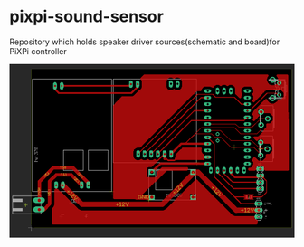 # pixpi-sound-sensor
Repository which holds speaker driver sources(schematic and board)for PiXPi controller <br/>

<p align="center">
  <img src="https://raw.githubusercontent.com/krzysztofkrzeslak/pixpi-speaker-driver/master/board.png" width="800">
</p>

